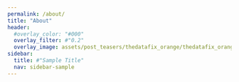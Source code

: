 ```yaml
---
permalink: /about/
title: "About"
header:
  #overlay_color: "#000"
  overlay_filter: #"0.2"
  overlay_image: assets/post_teasers/thedatafix_orange/thedatafix_orange.002.jpeg
sidebar:
  title: #"Sample Title"
  nav: sidebar-sample
---
```

